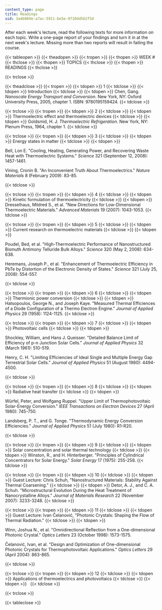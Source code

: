```yaml
---
content_type: page
title: Readings
uid: 3a4b069e-a7ac-5911-be5e-9710dd562f5d
---
```


After each week's lecture, read the following texts for more information on each topic. Write a one-page report of your findings and turn it in at the next week's lecture. Missing more than two reports will result in failing the course.

{{< tableopen >}}
{{< theadopen >}}
{{< tropen >}}
{{< thopen >}}
WEEK #
{{< thclose >}}
{{< thopen >}}
TOPICS
{{< thclose >}}
{{< thopen >}}
READINGS
{{< thclose >}}

{{< trclose >}}

{{< theadclose >}}
{{< tropen >}}
{{< tdopen >}}
1
{{< tdclose >}}
{{< tdopen >}}
Introduction
{{< tdclose >}}
{{< tdopen >}}
Chen, Gang. _Nanoscale Energy Transport and Conversion_. New York, NY: Oxford University Press, 2005, chapter 1. ISBN: 9780195159424.
{{< tdclose >}}

{{< trclose >}}
{{< tropen >}}
{{< tdopen >}}
2
{{< tdclose >}}
{{< tdopen >}}
Thermoelectric effect and thermoelectric devices
{{< tdclose >}}
{{< tdopen >}}
Goldsmid, H. J. _Thermoelectric Refrigeration_. New York, NY: Plenum Press, 1964, chapter 1.
{{< tdclose >}}

{{< trclose >}}
{{< tropen >}}
{{< tdopen >}}
3
{{< tdclose >}}
{{< tdopen >}}
Energy states in matter
{{< tdclose >}}
{{< tdopen >}}


Bell, Lon E. "Cooling, Heating, Generating Power, and Recovering Waste Heat with Thermoelectric Systems." _Science_ 321 (September 12, 2008): 1457-1461.

Vining, Cronin B. "An Inconvenient Truth About Thermoelectrics." _Nature Materials_ 8 (February 2009): 83-85.


{{< tdclose >}}

{{< trclose >}}
{{< tropen >}}
{{< tdopen >}}
4
{{< tdclose >}}
{{< tdopen >}}
Kinetic formulation of thermoelectricity
{{< tdclose >}}
{{< tdopen >}}
Dresselhaus, Mildred S., et al. "New Directions for Low-Dimensional Thermoelectric Materials." _Advanced Materials_ 19 (2007): 1043-1053.
{{< tdclose >}}

{{< trclose >}}
{{< tropen >}}
{{< tdopen >}}
5
{{< tdclose >}}
{{< tdopen >}}
Current research on thermoelectric materials
{{< tdclose >}}
{{< tdopen >}}


Poudel, Bed, et al. "High-Thermoelectric Performance of Nanostructured Bismuth Antimony Telluride Bulk Alloys." _Science_ 320 (May 2, 2008): 634-638.

Heremans, Joseph P., et al. "Enhancement of Thermoelectric Efficiency in PbTe by Distortion of the Electronic Density of States." _Science_ 321 (July 25, 2008): 554-557.


{{< tdclose >}}

{{< trclose >}}
{{< tropen >}}
{{< tdopen >}}
6
{{< tdclose >}}
{{< tdopen >}}
Thermionic power conversion
{{< tdclose >}}
{{< tdopen >}}
Hatsopoulos, George N., and Joseph Kaye. "Measured Thermal Efficiences of a Diode Configuration of a Thermo Electron Engine." _Journal of Applied Physics_ 29 (1958): 1124-1125.
{{< tdclose >}}

{{< trclose >}}
{{< tropen >}}
{{< tdopen >}}
7
{{< tdclose >}}
{{< tdopen >}}
Photovoltaic cells
{{< tdclose >}}
{{< tdopen >}}


Shockley, William, and Hans J. Queisser. "Detailed Balance Limit of Efficiency of p-n Junction Solar Cells." _Journal of Applied Physics_ 32 (March 1961): 510-519.

Henry, C. H. "Limiting Efficiencies of Ideal Single and Multiple Energy Gap Terrestrial Solar Cells." _Journal of Applied Physics_ 51 (August 1980): 4494-4500.


{{< tdclose >}}

{{< trclose >}}
{{< tropen >}}
{{< tdopen >}}
8
{{< tdclose >}}
{{< tdopen >}}
Radiative heat transfer
{{< tdclose >}}
{{< tdopen >}}


Würfel, Peter, and Wolfgang Ruppel. "Upper Limit of Thermophotovoltaic Solar-Energy Conversion." _IEEE Transactions on Electron Devices_ 27 (April 1980): 745-750.

Landsberg, P. T., and G. Tonge. "Thermodynamic Energy Conversion Efficiencies." _Journal of Applied Physics_ 51 (July 1980): R1-R20.


{{< tdclose >}}

{{< trclose >}}
{{< tropen >}}
{{< tdopen >}}
9
{{< tdclose >}}
{{< tdopen >}}
Solar concentration and solar thermal technology
{{< tdclose >}}
{{< tdopen >}}
Winston, R., and H. Hinterberger. "Principles of Cylindrical Concentrators for Solar Energy." _Solar Energy_ 17 (1975): 255-258.
{{< tdclose >}}

{{< trclose >}}
{{< tropen >}}
{{< tdopen >}}
10
{{< tdclose >}}
{{< tdopen >}}
Guest Lecture: Chris Schuh, "Nanostructured Materials: Stability Against Thermal Coarsening."
{{< tdclose >}}
{{< tdopen >}}
Detor, A. J., and C. A. Schuh. "Microstructural Evolution During the Heat Treatment of Nanocrystalline Alloys." _Journal of Materials Research_ 22 (November 2007): 3233-3248.
{{< tdclose >}}

{{< trclose >}}
{{< tropen >}}
{{< tdopen >}}
11
{{< tdclose >}}
{{< tdopen >}}
Guest Lecture: Ivan Čelanović, "Photonic Crystals: Shaping the Flow of Thermal Radiation."
{{< tdclose >}}
{{< tdopen >}}


Winn, Joshua N., et al. "Omnidirectional Reflection from a One-dimensional Photonic Crystal." _Optics Letters_ 23 (October 1998): 1573-1575.

Čelanović, Ivan, et al. "Design and Optimization of One-dimensional Photonic Crystals for Thermophotovoltaic Applications." _Optics Letters_ 29 (April 2004): 863-865.


{{< tdclose >}}

{{< trclose >}}
{{< tropen >}}
{{< tdopen >}}
12
{{< tdclose >}}
{{< tdopen >}}
Applications of thermoelectrics and photovoltaics
{{< tdclose >}}
{{< tdopen >}}
 
{{< tdclose >}}

{{< trclose >}}

{{< tableclose >}}